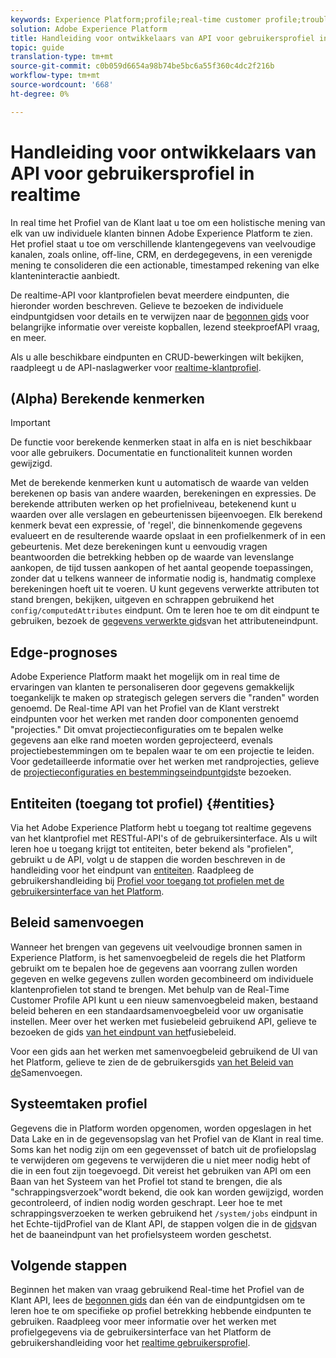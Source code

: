 ```yaml
---
keywords: Experience Platform;profile;real-time customer profile;troubleshooting;API
solution: Adobe Experience Platform
title: Handleiding voor ontwikkelaars van API voor gebruikersprofiel in realtime
topic: guide
translation-type: tm+mt
source-git-commit: c0b059d6654a98b74be5bc6a55f360c4dc2f216b
workflow-type: tm+mt
source-wordcount: '668'
ht-degree: 0%

---
```



# Handleiding voor ontwikkelaars van API voor gebruikersprofiel in realtime

In real time het Profiel van de Klant laat u toe om een holistische mening van elk van uw individuele klanten binnen Adobe Experience Platform te zien. Het profiel staat u toe om verschillende klantengegevens van veelvoudige kanalen, zoals online, off-line, CRM, en derdegegevens, in een verenigde mening te consolideren die een actionable, timestamped rekening van elke klanteninteractie aanbiedt.

De realtime-API voor klantprofielen bevat meerdere eindpunten, die hieronder worden beschreven. Gelieve te bezoeken de individuele eindpuntgidsen voor details en te verwijzen naar de [begonnen gids](getting-started.md) voor belangrijke informatie over vereiste kopballen, lezend steekproefAPI vraag, en meer.

Als u alle beschikbare eindpunten en CRUD-bewerkingen wilt bekijken, raadpleegt u de API-naslagwerker voor [realtime-klantprofiel](https://www.adobe.io/apis/experienceplatform/home/api-reference.html#!acpdr/swagger-specs/real-time-customer-profile.yaml).

## (Alpha) Berekende kenmerken

>[!IMPORTANT]
>
>
>De functie voor berekende kenmerken staat in alfa en is niet beschikbaar voor alle gebruikers. Documentatie en functionaliteit kunnen worden gewijzigd.

Met de berekende kenmerken kunt u automatisch de waarde van velden berekenen op basis van andere waarden, berekeningen en expressies. De berekende attributen werken op het profielniveau, betekenend kunt u waarden over alle verslagen en gebeurtenissen bijeenvoegen. Elk berekend kenmerk bevat een expressie, of &#39;regel&#39;, die binnenkomende gegevens evalueert en de resulterende waarde opslaat in een profielkenmerk of in een gebeurtenis. Met deze berekeningen kunt u eenvoudig vragen beantwoorden die betrekking hebben op de waarde van levenslange aankopen, de tijd tussen aankopen of het aantal geopende toepassingen, zonder dat u telkens wanneer de informatie nodig is, handmatig complexe berekeningen hoeft uit te voeren. U kunt gegevens verwerkte attributen tot stand brengen, bekijken, uitgeven en schrappen gebruikend het `config/computedAttributes` eindpunt. Om te leren hoe te om dit eindpunt te gebruiken, bezoek de [gegevens verwerkte gids](computed-attributes.md)van het attributeneindpunt.

## Edge-prognoses

Adobe Experience Platform maakt het mogelijk om in real time de ervaringen van klanten te personaliseren door gegevens gemakkelijk toegankelijk te maken op strategisch gelegen servers die &quot;randen&quot; worden genoemd. De Real-time API van het Profiel van de Klant verstrekt eindpunten voor het werken met randen door componenten genoemd &quot;projecties.&quot; Dit omvat projectieconfiguraties om te bepalen welke gegevens aan elke rand moeten worden geprojecteerd, evenals projectiebestemmingen om te bepalen waar te om een projectie te leiden. Voor gedetailleerde informatie over het werken met randprojecties, gelieve de [projectieconfiguraties en bestemmingseindpuntgids](edge-projections.md)te bezoeken.

## Entiteiten (toegang tot profiel) {#entities}

Via het Adobe Experience Platform hebt u toegang tot realtime gegevens van het klantprofiel met RESTful-API&#39;s of de gebruikersinterface. Als u wilt leren hoe u toegang krijgt tot entiteiten, beter bekend als &quot;profielen&quot;, gebruikt u de API, volgt u de stappen die worden beschreven in de handleiding voor het eindpunt van [entiteiten](entities.md). Raadpleeg de gebruikershandleiding bij [Profiel voor toegang tot profielen met de gebruikersinterface van het Platform](../ui/user-guide.md).

## Beleid samenvoegen

Wanneer het brengen van gegevens uit veelvoudige bronnen samen in Experience Platform, is het samenvoegbeleid de regels die het Platform gebruikt om te bepalen hoe de gegevens aan voorrang zullen worden gegeven en welke gegevens zullen worden gecombineerd om individuele klantenprofielen tot stand te brengen. Met behulp van de Real-Time Customer Profile API kunt u een nieuw samenvoegbeleid maken, bestaand beleid beheren en een standaardsamenvoegbeleid voor uw organisatie instellen. Meer over het werken met fusiebeleid gebruikend API, gelieve te bezoeken de gids [van het eindpunt van het](merge-policies.md)fusiebeleid.

Voor een gids aan het werken met samenvoegbeleid gebruikend de UI van het Platform, gelieve te zien de de gebruikersgids [van het Beleid van de](../ui/merge-policies.md)Samenvoegen.

## Systeemtaken profiel

Gegevens die in Platform worden opgenomen, worden opgeslagen in het Data Lake en in de gegevensopslag van het Profiel van de Klant in real time. Soms kan het nodig zijn om een gegevensset of batch uit de profielopslag te verwijderen om gegevens te verwijderen die u niet meer nodig hebt of die in een fout zijn toegevoegd. Dit vereist het gebruiken van API om een Baan van het Systeem van het Profiel tot stand te brengen, die als &quot;schrappingsverzoek&quot;wordt bekend, die ook kan worden gewijzigd, worden gecontroleerd, of indien nodig worden geschrapt. Leer hoe te met schrappingsverzoeken te werken gebruikend het `/system/jobs` eindpunt in het Echte-tijdProfiel van de Klant API, de stappen volgen die in de [gids](profile-system-jobs.md)van het de baaneindpunt van het profielsysteem worden geschetst.

## Volgende stappen

Beginnen het maken van vraag gebruikend Real-time het Profiel van de Klant API, lees de [begonnen gids](getting-started.md) dan één van de eindpuntgidsen om te leren hoe te om specifieke op profiel betrekking hebbende eindpunten te gebruiken. Raadpleeg voor meer informatie over het werken met profielgegevens via de gebruikersinterface van het Platform de gebruikershandleiding voor het [realtime gebruikersprofiel](../ui/user-guide.md).